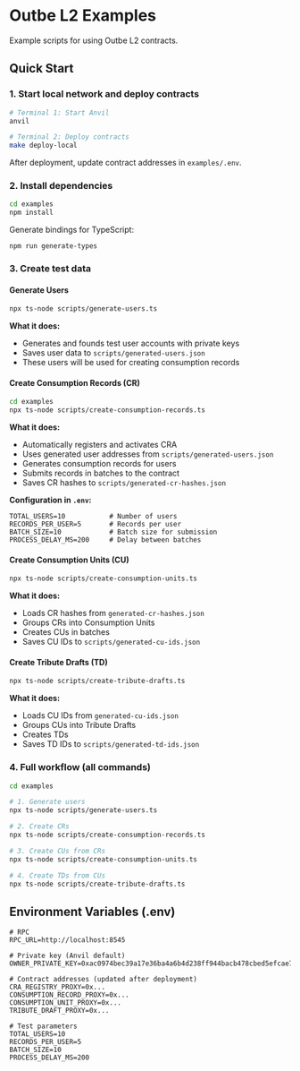 # Outbe L2 Examples

Example scripts for using Outbe L2 contracts.

## Quick Start

### 1. Start local network and deploy contracts

```bash
# Terminal 1: Start Anvil
anvil

# Terminal 2: Deploy contracts
make deploy-local
```

After deployment, update contract addresses in `examples/.env`.

### 2. Install dependencies

```bash
cd examples
npm install
```

Generate bindings for TypeScript:

```shell
npm run generate-types
```

### 3. Create test data

#### Generate Users

```bash
npx ts-node scripts/generate-users.ts
```

**What it does:**
- Generates and founds test user accounts with private keys
- Saves user data to `scripts/generated-users.json`
- These users will be used for creating consumption records

#### Create Consumption Records (CR)

```bash
cd examples
npx ts-node scripts/create-consumption-records.ts
```

**What it does:**
- Automatically registers and activates CRA
- Uses generated user addresses from `scripts/generated-users.json`
- Generates consumption records for users
- Submits records in batches to the contract
- Saves CR hashes to `scripts/generated-cr-hashes.json`

**Configuration in `.env`:**
```env
TOTAL_USERS=10           # Number of users
RECORDS_PER_USER=5       # Records per user
BATCH_SIZE=10            # Batch size for submission
PROCESS_DELAY_MS=200     # Delay between batches
```

#### Create Consumption Units (CU)

```bash
npx ts-node scripts/create-consumption-units.ts
```

**What it does:**
- Loads CR hashes from `generated-cr-hashes.json`
- Groups CRs into Consumption Units
- Creates CUs in batches
- Saves CU IDs to `scripts/generated-cu-ids.json`


#### Create Tribute Drafts (TD)

```bash
npx ts-node scripts/create-tribute-drafts.ts
```

**What it does:**
- Loads CU IDs from `generated-cu-ids.json`
- Groups CUs into Tribute Drafts
- Creates TDs 
- Saves TD IDs to `scripts/generated-td-ids.json`

### 4. Full workflow (all commands)

```bash
cd examples

# 1. Generate users
npx ts-node scripts/generate-users.ts

# 2. Create CRs
npx ts-node scripts/create-consumption-records.ts

# 3. Create CUs from CRs
npx ts-node scripts/create-consumption-units.ts

# 4. Create TDs from CUs
npx ts-node scripts/create-tribute-drafts.ts
```


## Environment Variables (.env)

```env
# RPC
RPC_URL=http://localhost:8545

# Private key (Anvil default)
OWNER_PRIVATE_KEY=0xac0974bec39a17e36ba4a6b4d238ff944bacb478cbed5efcae784d7bf4f2ff80

# Contract addresses (updated after deployment)
CRA_REGISTRY_PROXY=0x...
CONSUMPTION_RECORD_PROXY=0x...
CONSUMPTION_UNIT_PROXY=0x...
TRIBUTE_DRAFT_PROXY=0x...

# Test parameters
TOTAL_USERS=10
RECORDS_PER_USER=5
BATCH_SIZE=10
PROCESS_DELAY_MS=200

```
